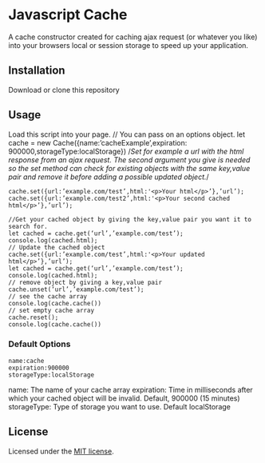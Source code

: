 # Javascript Cache

A cache constructor created for caching ajax request (or whatever you like) into your browsers local or session storage to speed up your application.

## Installation
Download or clone this repository

## Usage


Load this script into your page.
	<script src=“PathToFile/cache.js”></script>
	// You can pass on an options object.
	let cache = new Cache({name:’cacheExample’,expiration: 900000,storageType:localStorage})
	/*Set for example a url with the html response from an ajax request. The second argument you give is
	needed so the set method can check for existing objects with the same key,value pair and remove it before adding a 	possible updated object.*/

	cache.set({url:’example.com/test’,html:'<p>Your html</p>’},’url’);
	cache.set({url:’example.com/test2’,html:'<p>Your second cached html</p>’},’url’);
	
	//Get your cached object by giving the key,value pair you want it to search for.
	let cached = cache.get(‘url’,’example.com/test’);
	console.log(cached.html);
	// Update the cached object
	cache.set({url:’example.com/test’,html:'<p>Your updated html</p>’},’url’);	
	let cached = cache.get(‘url’,’example.com/test’);
	console.log(cached.html);
	// remove object by giving a key,value pair
	cache.unset(‘url’,’example.com/test’);
	// see the cache array
	console.log(cache.cache())
	// set empty cache array
	cache.reset();
	console.log(cache.cache())


### Default Options
	name:cache
	expiration:900000
	storageType:localStorage
name: The name of your cache array
expiration: Time in milliseconds after which your cached object will be invalid. Default, 900000 (15 minutes)
storageType: Type of storage you want to use. Default localStorage

	

## License

Licensed under the [MIT license](http://opensource.org/licenses/MIT).
